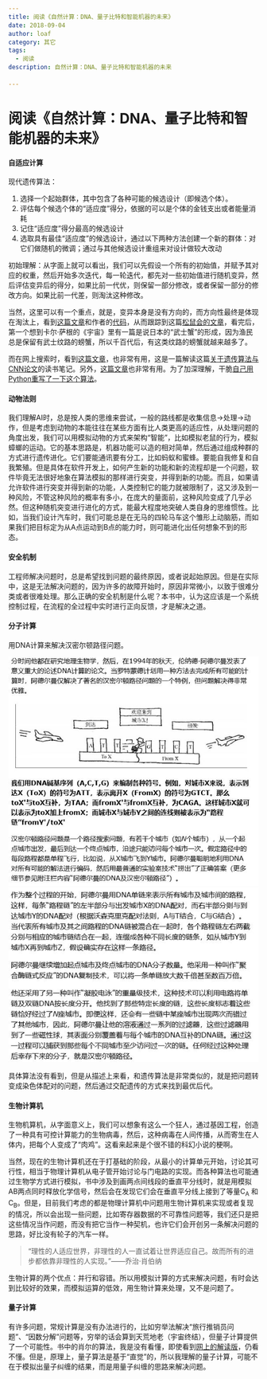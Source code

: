 ```yaml
---
title: 阅读《自然计算：DNA、量子比特和智能机器的未来》
date: 2018-09-04
author: loaf
category: 其它
tags:
  - 阅读
description: 自然计算：DNA、量子比特和智能机器的未来

---
```


# 阅读《自然计算：DNA、量子比特和智能机器的未来》
<!-- more -->

#### 自适应计算

现代遗传算法：

1.  选择一个起始群体，其中包含了各种可能的候选设计（即候选个体）。
2.  评估每个候选个体的“适应度”得分，依据的可以是个体的金钱支出或者能量消耗
3.  记住“适应度”得分最高的候选设计
4.  选取具有最佳“适应度”的候选设计，通过以下两种方法创建一个新的群体：对它们做随机的微调；通过与其他候选设计重组来对设计做较大改动

初始理解：从字面上就可以看出，我们可以先假设一个所有的初始值，并赋予其对应的权重，然后开始多次迭代，每一轮迭代，都先对一些初始值进行随机变异，然后评估变异后的得分，如果比前一代优，则保留一部分修改，或者保留一部分的修改方向。如果比前一代差，则淘汰这种修改。

当然，这里可以有一个重点，就是，变异本身是没有方向的，而方向性最终是体现在淘汰上，看到[这篇文章](https://www.v2ex.com/t/128060)和作者的[代码](https://github.com/pikeszfish/GA_engine)，从而跟踪到这篇[松鼠会的文章](http://songshuhui.net/archives/10462)，看完后，第一个想到卡尔·萨根的《宇宙》里有一篇是说日本的“武士蟹”的形成，因为渔民总是保留有武士纹路的螃蟹，所以千百代后，有这类纹路的螃蟹就越来越多了。

而在网上搜索时，看到[这篇文章](https://blog.csdn.net/l7H9JA4/article/details/80780420)，也非常有用，这是一篇解读这篇[关于遗传算法与CNN论文](https://arxiv.org/pdf/1703.01513)的读书笔记。另外，[这篇文章](https://www.zhihu.com/question/23293449/answer/120220974)也非常有用。为了加深理解，干脆[自己用Python重写了一下这个算法](http://www.oku9.com/?p=1599)。

#### 动物法则

我们理解AI时，总是按人类的思维来尝试，一般的路线都是收集信息->处理->动作，但是考虑到动物的本能往往在某些方面有比人类更高的适应性，从处理问题的角度出发，我们可以用模拟动物的方式来架构“智能”，比如模拟老鼠的行为，模拟蟑螂的运动。它的基本思路是，机器功能可以造的相对简单，然后通过组成种群的方式进行遗传进化。它们要能通讯要有分工，比如蚂蚁和蜜蜂。要能自我修复和自我繁殖。但是具体在软件开发上，如何产生新的功能和新的流程却是一个问题，软件毕竟无法很好地象在算法模拟的那样进行突变，并得到新的功能。而且，如果请允许软件进行突变并得到新的功能，人类控制它的能力就被限制了，这又涉及到一种风险，不管这种风险的概率有多小，在庞大的量面前，这种风险变成了几乎必然。但这种随机突变进行进化的方式，能最大程度地突破人类自身的思维惯性。比如，当我们设计汽车时，我们可能总是在无马的四轮马车这个雏形上动脑筋，而如果我们把目标定为从A点运动到B点的能力时，则可能进化出任何想象不到的形态。

#### 安全机制

工程师解决问题时，总是希望找到问题的最终原因，或者说起始原因。但是在实际中，这是无法解决问题的，因为许多的故障开始时，原因非常微小，以致于很难分类或者很难处理。那么正确的安全机制是什么呢？本书中，认为这应该是一个系统控制过程，在流程的全过程中实时进行正向反馈，才是解决之道。

#### 分子计算

用DNA计算来解决汉密尔顿路径问题。

![](https://raw.githubusercontent.com/loaf/sa1/master/blog/images/20250902112831449.png)
![](https://raw.githubusercontent.com/loaf/sa1/master/blog/images/20250902112931716.png)

具体算法没有看到，但是从描述上来看，和遗传算法是非常类似的，就是把问题转变成染色体配对的问题，然后通过交配遗传的方式来找到最优后代。

#### 生物计算机

生物机算机，从字面意义上，我们可以想象有这么一个狂人，通过基因工程，创造了一种具有可控计算能力的生物病毒，然后，这种病毒在人间传播，从而寄生在人体内，把每个人变成了“肉鸡”。这看来起来是个很不错的科幻小说的梗啊。

当然，现在的生物计算机还在于打基础的阶段，从最小的计算单元开始，讨论其可行性，相当于物理计算机从电子管开始讨论与门电路的实现。而各种算法也可能通过生物学方式进行模拟，书中涉及到画两点间线段的垂直平分线时，就是用模拟AB两点同时释放化学信号，然后会在发现它们会在垂直平分线上接到了等量C<sub>A</sub> 和C<sub>B</sub>。但是，目前我们考虑的都是物理计算机中问题用生物计算机来实现或者复现的情况，所以会出现一些问题，比如寄存器数据的不可靠性问题等，我们还只是把这些情况当作问题，而没有把它当作一种契机，也许它们会开创另一条解决问题的思路，好比没有轮子的汽车一样。

> “理性的人适应世界，非理性的人一直试着让世界适应自己。故而所有的进步都依靠非理性的人实现。”——乔治·肖伯纳

生物计算的两个优点：并行和容错。所以用模拟计算的方式来解决问题，有时会达到比较好的效果，而模拟运算的低效，用生物计算来处理，又不是问题了。

#### 量子计算

有许多问题，常规计算是没有办法进行的，比如穷举法解决“旅行推销员问题”、“因数分解”问题等，穷举的话会算到天荒地老（宇宙终结），但量子计算提供了一个可能性。书中的肖尔的算法，我是没有看懂，即使看到[网上的解读版](https://blog.csdn.net/zkq_1986/article/details/79027333)，仍看不懂。但是，原理上，量子算法是基于“直觉”的，所以我理解的量子计算，可能不在于模拟出量子纠缠的结果，而是用量子纠缠的思路来解决问题。
